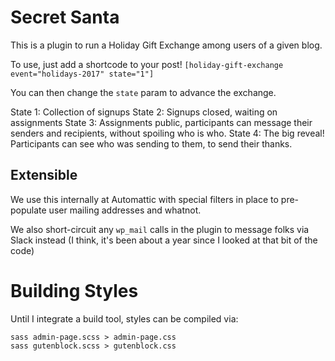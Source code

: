 # Secret Santa

This is a plugin to run a Holiday Gift Exchange among users of a given blog.

To use, just add a shortcode to your post! `[holiday-gift-exchange event="holidays-2017" state="1"]`

You can then change the `state` param to advance the exchange.

State 1: Collection of signups
State 2: Signups closed, waiting on assignments
State 3: Assignments public, participants can message their senders and recipients, without spoiling who is who.
State 4: The big reveal!  Participants can see who was sending to them, to send their thanks.

## Extensible

We use this internally at Automattic with special filters in place to pre-populate user mailing addresses and whatnot.

We also short-circuit any `wp_mail` calls in the plugin to message folks via Slack instead (I think, it's been about a year since I looked at that bit of the code)

# Building Styles

Until I integrate a build tool, styles can be compiled via:

```
sass admin-page.scss > admin-page.css
sass gutenblock.scss > gutenblock.css
```

